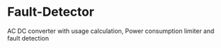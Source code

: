 # Fault-Detector
AC DC converter with usage calculation, Power consumption limiter and fault detection
